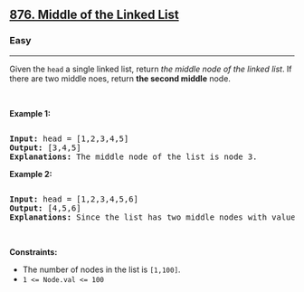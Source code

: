 <h2><a href="https://leetcode.com/problems/middle-of-the-linked-list/">876. Middle of the Linked List</a></h2><h3>Easy</h3><hr><div><p>
  Given the <code>head</code> a single linked list, return <em> the middle node of the linked list</em>.
  If there are two middle noes, return <strong>the second middle</strong> node.
</p>

<p>&nbsp;</p>
<p><strong>Example 1:</strong></p>
<img alt="" src="https://assets.leetcode.com/uploads/2021/07/23/lc-midlist1.jpg" width="auto" />
<pre><strong>Input:</strong> head = [1,2,3,4,5]
<strong>Output:</strong> [3,4,5]
<strong>Explanations:</strong> The middle node of the list is node 3.
</pre>

<p><strong>Example 2:</strong></p>
<img alt="" src="https://assets.leetcode.com/uploads/2021/07/23/lc-midlist2.jpg" width="auto" />
<pre><strong>Input:</strong> head = [1,2,3,4,5,6]
<strong>Output:</strong> [4,5,6]
<strong>Explanations:</strong> Since the list has two middle nodes with values 3 and 4, we return the second one.
</pre>
  
<p>&nbsp;</p>
<p><strong>Constraints:</strong></p>

<ul>
	<li>The number of nodes in the list is <code>[1,100]</code>.</li>
	<li><code>1 &lt;= Node.val &lt;= 100</code></li>
</ul>
</div>
